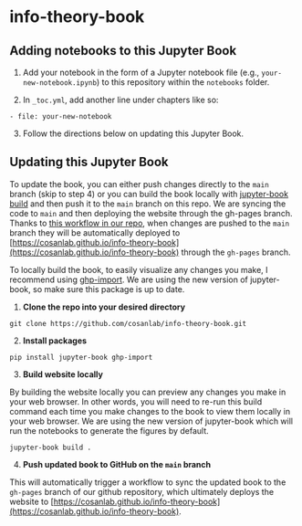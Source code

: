 # info-theory-book

## Adding notebooks to this Jupyter Book

1. Add your notebook in the form of a Jupyter notebook file (e.g., `your-new-notebook.ipynb`) to this repository within the `notebooks` folder.

2. In `_toc.yml`, add another line under chapters like so:

 ````- file: your-new-notebook````

3. Follow the directions below on updating this Jupyter Book.

## Updating this Jupyter Book

To update the book, you can either push changes directly to the `main` branch (skip to step 4) or you can build the book locally with [jupyter-book build](https://jupyterbook.org/start/build.html) and then push it to the `main` branch on this repo. We are syncing the code to `main` and then deploying the website through the gh-pages branch. Thanks to [this workflow in our repo](https://github.com/cosanlab/info-theory-book/blob/main/.github/workflows/deploy-book.yml), when changes are pushed to the `main` branch they will be automatically deployed to [https://cosanlab.github.io/info-theory-book](https://cosanlab.github.io/info-theory-book) through the `gh-pages` branch.

To locally build the book, to easily visualize any changes you make, I recommend using [ghp-import](https://github.com/c-w/ghp-import). We are using the new version of jupyter-book, so make sure this package is up to date.

1. **Clone the repo into your desired directory**

```git clone https://github.com/cosanlab/info-theory-book.git```

2. **Install packages**

```pip install jupyter-book ghp-import```

3. **Build website locally**

By building the website locally you can preview any changes you make in your web browser. In other words, you will need to re-run this build command each time you make changes to the book to view them locally in your web browser. We are using the new version of jupyter-book which will run the notebooks to generate the figures by default.

```jupyter-book build .```

4. **Push updated book to GitHub on the `main` branch**

This will automatically trigger a workflow to sync the updated book to the `gh-pages` branch of our github repository, which ultimately deploys the website to [https://cosanlab.github.io/info-theory-book](https://cosanlab.github.io/info-theory-book).
